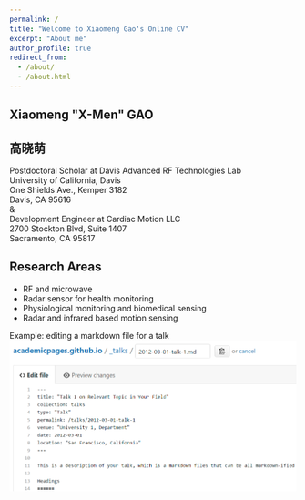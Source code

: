 ```yaml
---
permalink: /
title: "Welcome to Xiaomeng Gao's Online CV"
excerpt: "About me"
author_profile: true
redirect_from: 
  - /about/
  - /about.html
---
```


## **Xiaomeng "X-Men" GAO**<br/>
## **高晓萌** 

Postdoctoral Scholar at Davis Advanced RF Technologies Lab <br/>
University of California, Davis <br/>
One Shields Ave., Kemper 3182 <br/>
Davis, CA 95616 <br/>
& <br/>
Development Engineer at Cardiac Motion LLC <br/>
2700 Stockton Blvd, Suite 1407 <br/>
Sacramento, CA 95817 <br/>

## Research Areas
* RF and microwave
* Radar sensor for health monitoring 
* Physiological monitoring and biomedical sensing
* Radar and infrared based motion sensing

Example: editing a markdown file for a talk
![Editing a markdown file for a talk](/images/editing-talk.png)

